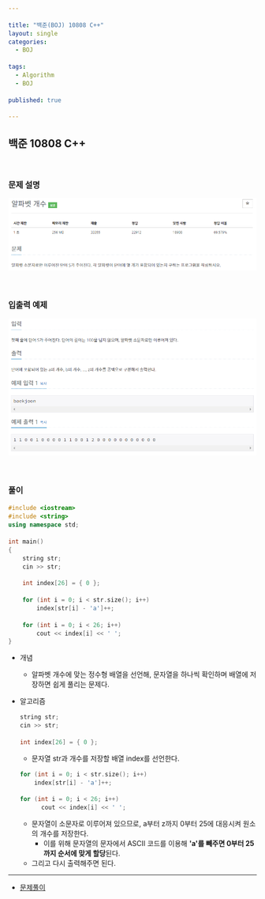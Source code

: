```yaml
---

title: "백준(BOJ) 10808 C++"
layout: single
categories:
  - BOJ

tags:
  - Algorithm
  - BOJ

published: true

---
```


## 백준 10808 C++

<br>

### 문제 설명

![image-20221218144826271](/assets/images/2022-12-18-BOJ10808/image-20221218144826271.png)

<br>

### 입출력 예제

![image-20221218144840265](/assets/images/2022-12-18-BOJ10808/image-20221218144840265.png)

<br>

### 풀이

```cpp
#include <iostream>
#include <string>
using namespace std;

int main()
{
	string str;
	cin >> str;

	int index[26] = { 0 };

	for (int i = 0; i < str.size(); i++)
		index[str[i] - 'a']++;

	for (int i = 0; i < 26; i++)
		cout << index[i] << ' ';
}
```

- 개념

  - 알파벳 개수에 맞는 정수형 배열을 선언해, 문자열을 하나씩 확인하며 배열에 저장하면 쉽게 풀리는 문제다.

- 알고리즘

  ```cpp
  string str;
  cin >> str;
  
  int index[26] = { 0 };
  ```

  - 문자열 str과 개수를 저장할 배열 index를 선언한다.

  ```cpp
  for (int i = 0; i < str.size(); i++)
      index[str[i] - 'a']++;
  
  for (int i = 0; i < 26; i++)
  		cout << index[i] << ' ';
  ```

  - 문자열이 소문자로 이루어져 있으므로, a부터 z까지 0부터 25에 대응시켜 원소의 개수를 저장한다.
    - 이를 위해 문자열의 문자에서 ASCII 코드를 이용해 **'a'를 빼주면 0부터 25까지 순서에 맞게 할당**된다.
  - 그리고 다시 출력해주면 된다.

---

- [문제풀이](https://www.acmicpc.net/user/malove8466)

